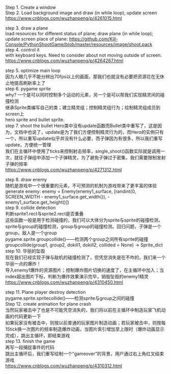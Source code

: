 Step 1. Create a window    
Step 2. Load background image and draw (in while loop); update screen    
https://www.cnblogs.com/wuzhanpeng/p/4261015.html     

step 3. draw a plane   
load resources for different status of plane; draw plane (in while loop); update screen
place of plane: https://github.com/Kill-Console/PythonShootGame/blob/master/resources/image/shoot.pack   
step 4. control it   
with keyboard keys. Need to consider about not moving outside of screen.   
https://www.cnblogs.com/wuzhanpeng/p/4264267.html     

step 5. optimize main loop    
因为人眼几乎不能分辨出70fps以上的画面，那我们也就没有必要把资源花在无休止地提高刷新率上了       
step 6. pygame sprite   
why? 一个是可以同时控制多个运动的元素，另一个是可以帮我们实现精灵间的碰撞检测      
继承Sprite类编写自己的类；建立精灵组；控制精灵组行为；绘制精灵组成员到screen上   
hero sprite and bullet sprite.   
step 7. shoot the bullet 
Hero类中没有update函数而Bullet类中重写了，这是因为，文档中也说了，update是为了我们方便控制精灵行为的，而Hero的实例只有一个，所以重写update似乎并没有什么必要，而子弹因为有很多，所以我们重写update，方便统一管理      
我们在主循环中使用了ticks来控制射击频率，single_shoot()函数实际就是调用一次，就往子弹组中添加一个子弹精灵，为了避免子弹过于密集，我们需要限制发射子弹的频率       
https://www.cnblogs.com/wuzhanpeng/p/4271312.html    

step 8. draw enemy    
随机是游戏中一个很重要的元素，不可预测的机制为游戏带来了更丰富的体验   
generate enemy: enemy = Enemy(enemy1_surface, [randint(0, SCREEN_WIDTH - enemy1_surface.get_width()), -enemy1_surface.get_height()])     
step 9. collide detection   
判断sprite1.rect与sprite2.rect是否重叠    
这些函数一般是用于检测碰撞的，我们可以大体分为sprite与sprite的碰撞检测，sprite与group的碰撞检测，group与group的碰撞检测。回归问题，子弹是一个group，敌人是一个group    
pygame.sprite.groupcollide()——检测两个group之间所有sprite的碰撞   
groupcollide(group1, group2, dokill1, dokill2, collided = None) -> Sprite_dict    
step 10. 华丽的坠毁    
现在我们已经实现子弹与敌机的碰撞检测了，但凭空消失是在不咋的，我们来一个华丽一点的爆炸！    
导入enemy1爆炸的资源图片；控制爆炸图片切换的速度了，在主循环中加入；当index超出图片下标，判断为爆炸效果演示完毕，销毁坠毁的enemy1精灵    
https://www.cnblogs.com/wuzhanpeng/p/4310450.html    

step 11. Plane player destroy detection   
pygame.sprite.spritecollide()——检测sprite与group之间的碰撞    
Step 12. create animation for plane crash    
当然玩家被击中了也是不可能凭空消失的，我们将以前在主循环中制造玩家飞机动画的代码更新一下    
如果玩家没有被击中，则按以前普通的玩家图片制造动画；若玩家被击中，则按每15tick换一次图片的频率制造爆炸动画，当图片索引增加至上限时（爆炸动画显示完成），跳出主循环，即结束游戏    
step 13. finish the game   
再写一段捕捉事件的代码   
跳出主循环后，我们重写绘制一个“gameover”的背景，用户通过右上角红叉结束游戏    
https://www.cnblogs.com/wuzhanpeng/p/4310312.html   
